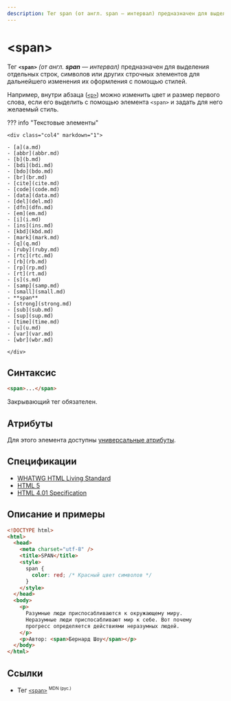 ```yaml
---
description: Тег span (от англ. span — интервал) предназначен для выделения отдельных строк, символов или других строчных элементов для дальнейшего изменения их оформления с помощью стилей
---
```


# &lt;span&gt;

Тег **`<span>`** _(от англ. **span** — интервал)_ предназначен для выделения отдельных строк, символов или других строчных элементов для дальнейшего изменения их оформления с помощью стилей.

Например, внутри абзаца ([`<p>`](p.md)) можно изменить цвет и размер первого слова, если его выделить с помощью элемента `<span>` и задать для него желаемый стиль.

??? info "Текстовые элементы"

    <div class="col4" markdown="1">

    - [a](a.md)
    - [abbr](abbr.md)
    - [b](b.md)
    - [bdi](bdi.md)
    - [bdo](bdo.md)
    - [br](br.md)
    - [cite](cite.md)
    - [code](code.md)
    - [data](data.md)
    - [del](del.md)
    - [dfn](dfn.md)
    - [em](em.md)
    - [i](i.md)
    - [ins](ins.md)
    - [kbd](kbd.md)
    - [mark](mark.md)
    - [q](q.md)
    - [ruby](ruby.md)
    - [rtc](rtc.md)
    - [rb](rb.md)
    - [rp](rp.md)
    - [rt](rt.md)
    - [s](s.md)
    - [samp](samp.md)
    - [small](small.md)
    - **span**
    - [strong](strong.md)
    - [sub](sub.md)
    - [sup](sup.md)
    - [time](time.md)
    - [u](u.md)
    - [var](var.md)
    - [wbr](wbr.md)

    </div>

## Синтаксис

```html
<span>...</span>
```

Закрывающий тег обязателен.

## Атрибуты

Для этого элемента доступны [универсальные атрибуты](uni-attr.md).

## Спецификации

- [WHATWG HTML Living Standard](https://html.spec.whatwg.org/multipage/semantics.html#the-span-element)
- [HTML 5](http://www.w3.org/TR/html5/text-level-semantics.html#the-span-element)
- [HTML 4.01 Specification](http://www.w3.org/TR/html401/struct/global.html#edef-SPAN)

## Описание и примеры

```html
<!DOCTYPE html>
<html>
  <head>
    <meta charset="utf-8" />
    <title>SPAN</title>
    <style>
      span {
        color: red; /* Красный цвет символов */
      }
    </style>
  </head>
  <body>
    <p>
      Разумные люди приспосабливаются к окружающему миру.
      Неразумные люди приспосабливают мир к себе. Вот почему
      прогресс определяется действиями неразумных людей.
    </p>
    <p>Автор: <span>Бернард Шоу</span></p>
  </body>
</html>
```

## Ссылки

- Тег [`<span>`](https://developer.mozilla.org/ru/docs/Web/HTML/Element/span) <sup><small>MDN (рус.)</small></sup>
